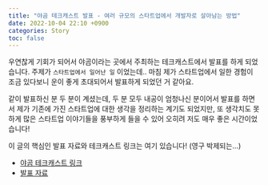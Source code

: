 ```yaml
---
title: "야곰 테크캐스트 발표 - 여러 규모의 스타트업에서 개발자로 살아남는 방법"
date: 2022-10-04 22:10 +0900
categories: Story
toc: false
---
```


우연찮게 기회가 되어서 야곰이라는 곳에서 주최하는 테크캐스트에서 발표를 하게 되었습니다. 주제가 `스타트업에서 일어난 일` 이었는데.. 마침 제가 스타트업에서 일한 경험이 조금 있다보니 운이 좋게 초대되어서 발표하게 되었던 거 같아요.  

같이 발표하신 분 두 분이 계셨는데, 두 분 모두 내공이 엄청나신 분이어서 발표를 하면서 제가 기존에 가진 스타트업에 대한 생각을 정리하는 계기도 되었지만, 또 생각치도 못하게 많은 스타트업 이야기들을 풍부하게 들을 수 있어 오히려 저도 매우 좋은 시간이었습니다!

이 글의 핵심인 발표 자료와 테크캐스트 링크는 여기 있습니다! (영구 박제되는...)
  - [야곰 테크캐스트 링크](https://yagom.net/courses/techcast-13/)
  - [발표 자료](https://speakerdeck.com/woongseok/yagom-tekeukaeseuteu-balpyo-yeoreo-gyumoyi-seutateueobeseo-gaebaljaro-salanamneun-bangbeob)

